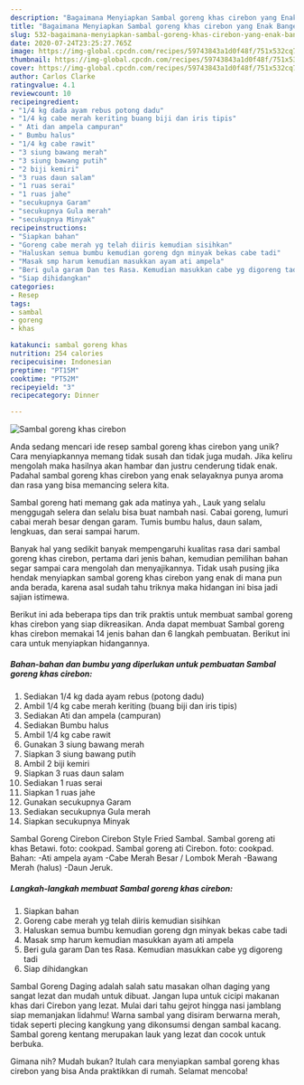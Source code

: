 ```yaml
---
description: "Bagaimana Menyiapkan Sambal goreng khas cirebon yang Enak Banget"
title: "Bagaimana Menyiapkan Sambal goreng khas cirebon yang Enak Banget"
slug: 532-bagaimana-menyiapkan-sambal-goreng-khas-cirebon-yang-enak-banget
date: 2020-07-24T23:25:27.765Z
image: https://img-global.cpcdn.com/recipes/59743843a1d0f48f/751x532cq70/sambal-goreng-khas-cirebon-foto-resep-utama.jpg
thumbnail: https://img-global.cpcdn.com/recipes/59743843a1d0f48f/751x532cq70/sambal-goreng-khas-cirebon-foto-resep-utama.jpg
cover: https://img-global.cpcdn.com/recipes/59743843a1d0f48f/751x532cq70/sambal-goreng-khas-cirebon-foto-resep-utama.jpg
author: Carlos Clarke
ratingvalue: 4.1
reviewcount: 10
recipeingredient:
- "1/4 kg dada ayam rebus potong dadu"
- "1/4 kg cabe merah keriting buang biji dan iris tipis"
- " Ati dan ampela campuran"
- " Bumbu halus"
- "1/4 kg cabe rawit"
- "3 siung bawang merah"
- "3 siung bawang putih"
- "2 biji kemiri"
- "3 ruas daun salam"
- "1 ruas serai"
- "1 ruas jahe"
- "secukupnya Garam"
- "secukupnya Gula merah"
- "secukupnya Minyak"
recipeinstructions:
- "Siapkan bahan"
- "Goreng cabe merah yg telah diiris kemudian sisihkan"
- "Haluskan semua bumbu kemudian goreng dgn minyak bekas cabe tadi"
- "Masak smp harum kemudian masukkan ayam ati ampela"
- "Beri gula garam Dan tes Rasa. Kemudian masukkan cabe yg digoreng tadi"
- "Siap dihidangkan"
categories:
- Resep
tags:
- sambal
- goreng
- khas

katakunci: sambal goreng khas 
nutrition: 254 calories
recipecuisine: Indonesian
preptime: "PT15M"
cooktime: "PT52M"
recipeyield: "3"
recipecategory: Dinner

---
```



![Sambal goreng khas cirebon](https://img-global.cpcdn.com/recipes/59743843a1d0f48f/751x532cq70/sambal-goreng-khas-cirebon-foto-resep-utama.jpg)

Anda sedang mencari ide resep sambal goreng khas cirebon yang unik? Cara menyiapkannya memang tidak susah dan tidak juga mudah. Jika keliru mengolah maka hasilnya akan hambar dan justru cenderung tidak enak. Padahal sambal goreng khas cirebon yang enak selayaknya punya aroma dan rasa yang bisa memancing selera kita.

Sambal goreng hati memang gak ada matinya yah., Lauk yang selalu menggugah selera dan selalu bisa buat nambah nasi. Cabai goreng, lumuri cabai merah besar dengan garam. Tumis bumbu halus, daun salam, lengkuas, dan serai sampai harum.

Banyak hal yang sedikit banyak mempengaruhi kualitas rasa dari sambal goreng khas cirebon, pertama dari jenis bahan, kemudian pemilihan bahan segar sampai cara mengolah dan menyajikannya. Tidak usah pusing jika hendak menyiapkan sambal goreng khas cirebon yang enak di mana pun anda berada, karena asal sudah tahu triknya maka hidangan ini bisa jadi sajian istimewa.


Berikut ini ada beberapa tips dan trik praktis untuk membuat sambal goreng khas cirebon yang siap dikreasikan. Anda dapat membuat Sambal goreng khas cirebon memakai 14 jenis bahan dan 6 langkah pembuatan. Berikut ini cara untuk menyiapkan hidangannya.

<!--inarticleads1-->

##### Bahan-bahan dan bumbu yang diperlukan untuk pembuatan Sambal goreng khas cirebon:

1. Sediakan 1/4 kg dada ayam rebus (potong dadu)
1. Ambil 1/4 kg cabe merah keriting (buang biji dan iris tipis)
1. Sediakan  Ati dan ampela (campuran)
1. Sediakan  Bumbu halus
1. Ambil 1/4 kg cabe rawit
1. Gunakan 3 siung bawang merah
1. Siapkan 3 siung bawang putih
1. Ambil 2 biji kemiri
1. Siapkan 3 ruas daun salam
1. Sediakan 1 ruas serai
1. Siapkan 1 ruas jahe
1. Gunakan secukupnya Garam
1. Sediakan secukupnya Gula merah
1. Siapkan secukupnya Minyak


Sambal Goreng Cirebon Cirebon Style Fried Sambal. Sambal goreng ati khas Betawi. foto: cookpad. Sambal goreng ati Cirebon. foto: cookpad. Bahan: -Ati ampela ayam -Cabe Merah Besar / Lombok Merah -Bawang Merah (halus) -Daun Jeruk. 

<!--inarticleads2-->

##### Langkah-langkah membuat Sambal goreng khas cirebon:

1. Siapkan bahan
1. Goreng cabe merah yg telah diiris kemudian sisihkan
1. Haluskan semua bumbu kemudian goreng dgn minyak bekas cabe tadi
1. Masak smp harum kemudian masukkan ayam ati ampela
1. Beri gula garam Dan tes Rasa. Kemudian masukkan cabe yg digoreng tadi
1. Siap dihidangkan


Sambal Goreng Daging adalah salah satu masakan olhan daging yang sangat lezat dan mudah untuk dibuat. Jangan lupa untuk cicipi makanan khas dari Cirebon yang lezat. Mulai dari tahu gejrot hingga nasi jamblang siap memanjakan lidahmu! Warna sambal yang disiram berwarna merah, tidak seperti plecing kangkung yang dikonsumsi dengan sambal kacang. Sambal goreng kentang merupakan lauk yang lezat dan cocok untuk berbuka. 

Gimana nih? Mudah bukan? Itulah cara menyiapkan sambal goreng khas cirebon yang bisa Anda praktikkan di rumah. Selamat mencoba!
